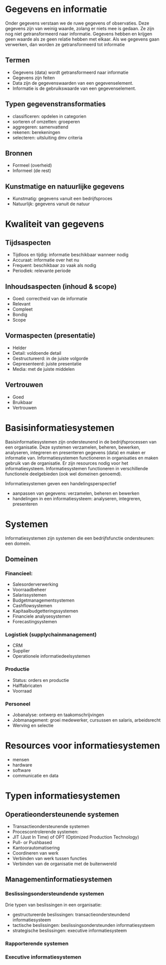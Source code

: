 # Gegevens en informatie
Onder gegevens verstaan we de ruwe gegevens of observaties. Deze gegevens zijn van weinig waarde, zolang er niets mee is gedaan. Ze zijn nog niet getransformeerd naar informatie. Gegevens hebben en krijgen geen waarde als ze geen relatie hebben met elkaar. Als we gegevens gaan verwerken, dan worden ze getransformeerd tot informatie

## Termen
* Gegevens (data) wordt getransformeerd naar informatie
* Gegevens zijn feiten
* Data zijn de gegevenswaarden van een gegevenselement.
* Informatie is de gebruikswaarde van een gegevenselement.

## Typen gegevenstransformaties
* classificeren: opdelen in categorien
* sorteren of omzetten: groeperen
* aggregeren: samenvattend
* rekenen: berekeningen
* selecteren: uitsluiting dmv criteria

## Bronnen
* Formeel (overheid)
* Informeel (de rest)

## Kunstmatige en natuurlijke gegevens
* Kunstmatig: gegevens vanuit een bedrijfsproces
* Natuurlijk: gegevens vanuit de natuur

# Kwaliteit van gegevens
## Tijdsaspecten
* Tijdloos en tijdig: informatie beschikbaar wanneer nodig
* Accuraat: informatie over het nu
* Frequent: beschikbaar zo vaak als nodig
* Periodiek: relevante periode

## Inhoudsaspecten (inhoud & scope)
* Goed: correctheid van de informatie
* Relevant
* Compleet
* Bondig
* Scope

## Vormaspecten (presentatie)
* Helder
* Detail: voldoende detail
* Gestructureerd: in de juiste volgorde
* Gepresenteerd: juiste presentatie
* Media: met de juiste middelen

## Vertrouwen
* Goed
* Bruikbaar
* Vertrouwen

# Basisinformatiesystemen
Basisinformatiesystemen zijn ondersteunend in de bedrijfsprocessen van een organisatie. Deze systemen verzamelen, beheren, bewerken, analyseren, integreren en presenteren gegevens (data) en maken er informatie van. Informatiesystemen functioneren in organisaties en maken gebruik van de organisatie. Er zijn resources nodig voor het informatiesysteem. Informatiesystemen functioneren in verschillende functionele deelgebieden (ook wel domeinen genoemd).

Informatiesystemen geven een handelingsperspectief
* aanpassen van gegevens: verzamelen, beheren en bewerken
* handelingen in een informatiesysteem: analyseren, integreren, presenteren

# Systemen
Informatiesystemen zijn systemen die een bedrijfsfunctie ondersteunen: een domein.

## Domeinen
### Financieel:
* Salesorderverwerking
* Voorraadbeheer
* Salarissystemen
* Budgetmanagementsystemen
* Cashflowsystemen
* Kapitaalbudgetteringssystemen
* Financiele analysesystemen
* Forecastingsystemen

### Logistiek (supplychainmanagement)
* CRM
* Supplier
* Operationele informatiedeelsystemen

### Productie
* Status: orders en productie
* Halffabricaten
* Voorraad

### Personeel
* Jobanalyse: ontwerp en taakomschrijvingen
* Jobmanagement: groei medewerker, cursussen en salaris, arbeidsrecht
* Werving en selectie

# Resources voor informatiesystemen
* mensen
* hardware
* software
* communicatie en data

# Typen informatiesystemen
## Operatieondersteunende systemen
* Transactieondersteunende systemen
* Procescontrolerende systemen: 
 * JIT (Just In Time) of OPT (Optimized Production Technology)
 * Pull- or Pushbased
* Kantoorautomatisering
 * Coordineren van werk
 * Verbinden van werk tussen functies
 * Verbinden van de organisatie met de buitenwereld

## Managementinformatiesystemen
### Beslissingsondersteundende systemen
Drie typen van beslissingen in een organisatie:
* gestructureerde beslissingen: transactieondersteundend informatiesysteem
* tactische beslissingen: beslissingsondersteunden informatiesysteem
* strategische beslissingen: executive informatiesysteem

### Rapporterende systemen
### Executive informatiesystemen
